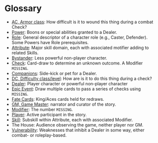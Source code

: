 # Glossary
- [AC, Armor class](01_PlayerGuide_Full.md#Health-and-Armor): How difficult is it to
  wound this thing during a combat Check?
- [Power](03_CharacterCreation#Choose-Your-Powers): Boons or special abilities granted
  to a Dealer.
- [Role](03_CharacterCreation#Choose-Your-Role): General descriptor of a character role
  (e.g., Caster, Defender). Some Powers have Role prerequisites.
- [Attribute](01_PlayerGuide_Full.md#Attributes,-Skills,-and-Modifiers): Major skill
  domain, each with associated motifier adding to related Skills.
- [Bystander](01_PlayerGuide_Full.md#Dealers,-Bystanders-and-Companions): Less powerful
  non-player character.
- [Check](01_PlayerGuide_Full.md#Making-a-Check): Card-draw to determine an unknown
  outcome. A Modifier `MISSING`.
- [Companions](01_PlayerGuide_Full.md#Dealers,-Bystanders-and-Companions): Side-kick or
  pet for a Dealer.
- [DC, Difficulty class/level](01_PlayerGuide_Full.md#Making-a-Check): How are is it to
  do this thing during a check?
- [Dealer](01_PlayerGuide_Full.md#Dealers,-Bystanders-and-Companions): Player character
  or powerful non-player character
- [Epic Event](01_PlayerGuide_Full.md#Epic-Events): Draw multiple cards to pass a series
  of checks using `MISSING`.
- [Fate Cards](01_PlayerGuide_Full.md#Fate-Cards): King/Aces cards held for redraws.
- [GM, Game Master](01_PlayerGuide_Full.md#What-is-a-Tabletop-Game-System?): narrator
  and curator of the story.
- [Modifier](01_PlayerGuide_Full.md#Attributes,-Skills,-and-Modifiers): The number `MISSING`.
- [Player](01_PlayerGuide_Full.md#What-is-a-Tabletop-Game-System?): Active participant
  in the story.
- [Skill](01_PlayerGuide_Full.md#Attributes,-Skills,-and-Modifiers): Subskill within
  Attribute, each with associated Modifier.
- The House: Audience observing the game, neither player nor GM.
- [Vulnerability](03_CharacterCreation#Choose-Your-Vulnerabilities): Weaknesses that
  inhibit a Dealer in some way, either combat- or roleplay-based.
